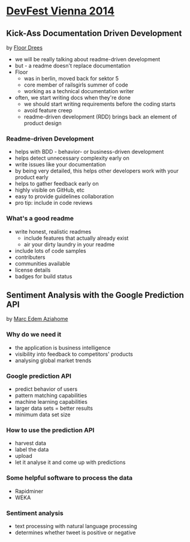 [DevFest Vienna 2014](http://www.devfest.at/)
===================

Kick-Ass Documentation Driven Development
-----------------------------------------

by [Floor Drees](https://twitter.com/floordrees)

* we will be really talking about readme-driven development
* but - a readme doesn't replace documentation
* Floor
  * was in berlin, moved back for sektor 5
  * core member of railsgirls summer of code
  * working as a technical documentation writer
* often, we start writing docs when they're done
  * we should start writing requirements before the coding starts
  * avoid feature creep
  * readme-driven development (RDD) brings back an element of product design

### Readme-driven Development

* helps with BDD - behavior- or business-driven development
* helps detect unnecessary complexity early on
* write issues like your documentation
* by being very detailed, this helps other developers work with your product early
* helps to gather feedback early on
* highly visible on GitHub, etc
* easy to provide guidelines collaboration
* pro tip: include in code reviews

### What's a good readme
* write honest, realistic readmes
  * include features that actually already exist
  * air your dirty laundry in your readme
* include lots of code samples
* contributers
* communities available
* license details
* badges for build status

Sentiment Analysis with the Google Prediction API
-------------------------------------------------

by [Marc Edem Aziahome](https://plus.google.com/+MarcEdem)

### Why do we need it

* the application is business intelligence
* visibility into feedback to competitors' products
* analysing global market trends

### Google prediction API

* predict behavior of users
* pattern matching capabilities
* machine learning capabilities
* larger data sets = better results
* minimum data set size

### How to use the prediction API

* harvest data
* label the data
* upload
* let it analyse it and come up with predictions

### Some helpful software to process the data

* Rapidminer
* WEKA

### Sentiment analysis

* text processing with natural language processing
* determines whether tweet is positive or negative
